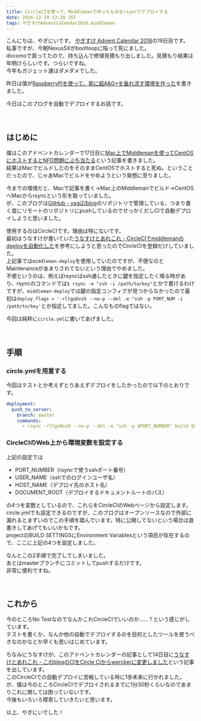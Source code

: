 ```yaml
---
title: CircleCIを使って、Middlemanで作ったものをrsyncでデプロイする
date: 2016-12-19 13:20 JST
tags: やぎすけAdventCalendar2016,middleman
---
```


こんにちは、やぎにいです。
[やぎすけ Advent Calendar 2016](http://www.adventar.org/calendars/1800)の19日目です。  
私事ですが、今朝Nexus5Xがbootloopに陥って死にました。  
docomoで買ってたので、持ち込んで修理見積もり出しました。見積もり結果は年明けらしいです。つらいですね。  
今年もガジェット運はダメダメでした。  

昨日は僕が[RaspberryPiを使って、家に超A&G+を垂れ流す環境を作った](https://blog.yagi2.com/2016/12/18/raspi-radio.html)を書きました。  
  
今日はこのブログを自動でデプロイするお話です。  
<br><br>
## はじめに
僕はこのアドベントカレンダーで17日目に[Mac上でMiddlemanを使ってCentOSにホストするとNFD問題にぶち当たる](https://blog.yagi2.com/2016/12/17/wtf-nfd.html)という記事を書きました。  
結果はMacでビルドしたのをそのままCentOSでホストすると死ぬ。ということだったので、じゃあMacでビルドをやめようという発想に至りました。  
  
今までの環境だと、Macで記事を書く→Mac上のMiddlemanでビルド→CentOSへMacからrsyncという形を取っていました。  
が、このブログは[GitHub - yagi2/blog](https://github.com/yagi2/blog)のリポジトリで管理している、つまり書く度にリモートのリポジトリにpushしているのでせっかくだしCIで自動デプロイしようと思いました。  
  
使用するのはCircleCIです。理由は特にないです。  
最初はうなすけが書いていた[うなすけとあれこれ - CircleCIでmiddlemanのdeployを自動化した](https://blog.unasuke.com/2015/middleman-deploy-from-circle-ci/)を参考にしようと思ったのでCircleCIを登録だけしていました。  
上記事では`middleman-deploy`を使用していたのですが、不便なのとMaintenanceがあまりされてないという理由でやめました。  
不便というのは、例えばrsyncはssh通したときに鍵を指定したく鳴る時があり、rsyncのコマンドでは`$ rsync -e "ssh -i /path/to/key"`とかで書けるわけですが、`middleman-deploy`では鍵の指定コンフィグが見つからなかったので最初は`deploy.flags = '-rltgoDvzO --no-p --del -e "ssh -p PORT_NUM -i /path/to/key'`とか指定してました。こんなものflagではない。  
  
今回は純粋に`circle.yml`に書いてあげました。  
<br><br>
## 手順

### circle.ymlを用意する  

今回はテストとか考えずとりあえずデプロイをしたかったので以下のとおりです。  

```yml
deployment:
  push_to_server:
    branch: master
    commands:
      - rsync -rltgoDvzO --no-p --del -e "ssh -p $PORT_NUMBER" build $USER_NAME@$HOST_NAME:$DOCUMENT_ROOT
```

### CircleCIのWeb上から環境変数を設定する  

上記の設定では

* PORT_NUMBER（rsyncで使うsshポート番号）  
* USER_NAME（sshでのログインユーザ名）  
* HOST_NAME（デプロイ先のホスト名）  
* DOCUMENT_ROOT（デプロイするドキュメントルートのパス）  

の4つを変数としているので、これらをCircleCIのWebページから設定します。  
circle.ymlでも設定できるのですが、このブログはオープンソースなので外部に漏れるとまずいのでこの手順を踏んでいます。特に公開してないという場合は直書きしてあげてもいいかもです。  
projectのBUILD SETTINGSにEnvironment Variablesという項目が存在するので、ここに上記の4つを設定しました。    
  
なんとこの2手順で完了してしまいました。  
あとはmasterブランチにコミットしてpushするだけです。  
非常に便利ですね。  
<br><br>
## これから
今のところNo TestなのでなんかこれCircleCIでいいのか……？という感じがしています。  
テストを書くか、なんか他の自動でデプロイするのを目的としたツールを使うべきなのかなとか早くも思いはじめています。  
  
ちなみにうなすけが、このアドベントカレンダーの記事として14日目に[うなすけとあれこれ - このblogのCIをCircle CIからwerckerに変更しました](https://blog.unasuke.com/2016/change-blog-ci-service-from-circle-ci-to-wercker/)という記事を出しています。  
このCircleCIでの自動デプロイに苦戦している時に1歩未来に行かれました。  
が、僕は今のところCircleCIでデプロイされるまでに1分30秒くらいなのであまりこれに関しては困っていないです。  
今後もいろいろ模索していきたいと思います。  
  
以上、やぎにいでした！